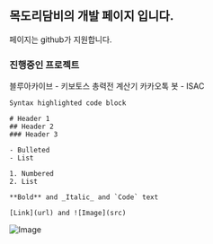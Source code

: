 ## 목도리담비의 개발 페이지 입니다.

페이지는 github가 지원합니다.

### 진행중인 프로젝트

블루아카이브 - 키보토스 총력전 계산기
카카오톡 봇 - ISAC

```
Syntax highlighted code block

# Header 1
## Header 2
### Header 3

- Bulleted
- List

1. Numbered
2. List

**Bold** and _Italic_ and `Code` text

[Link](url) and ![Image](src)
```
![Image](https://imgur.com/a/q1izf7w)
